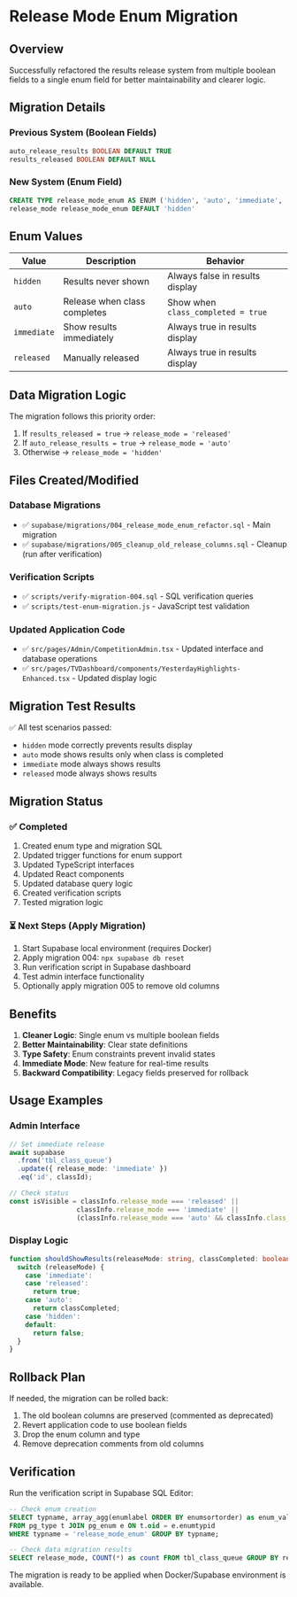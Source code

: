 # Release Mode Enum Migration

## Overview

Successfully refactored the results release system from multiple boolean fields to a single enum field for better maintainability and clearer logic.

## Migration Details

### Previous System (Boolean Fields)
```sql
auto_release_results BOOLEAN DEFAULT TRUE
results_released BOOLEAN DEFAULT NULL
```

### New System (Enum Field)
```sql
CREATE TYPE release_mode_enum AS ENUM ('hidden', 'auto', 'immediate', 'released');
release_mode release_mode_enum DEFAULT 'hidden'
```

## Enum Values

| Value | Description | Behavior |
|-------|-------------|----------|
| `hidden` | Results never shown | Always false in results display |
| `auto` | Release when class completes | Show when `class_completed = true` |
| `immediate` | Show results immediately | Always true in results display |
| `released` | Manually released | Always true in results display |

## Data Migration Logic

The migration follows this priority order:
1. If `results_released = true` → `release_mode = 'released'`
2. If `auto_release_results = true` → `release_mode = 'auto'`
3. Otherwise → `release_mode = 'hidden'`

## Files Created/Modified

### Database Migrations
- ✅ `supabase/migrations/004_release_mode_enum_refactor.sql` - Main migration
- ✅ `supabase/migrations/005_cleanup_old_release_columns.sql` - Cleanup (run after verification)

### Verification Scripts
- ✅ `scripts/verify-migration-004.sql` - SQL verification queries
- ✅ `scripts/test-enum-migration.js` - JavaScript test validation

### Updated Application Code
- ✅ `src/pages/Admin/CompetitionAdmin.tsx` - Updated interface and database operations
- ✅ `src/pages/TVDashboard/components/YesterdayHighlights-Enhanced.tsx` - Updated display logic

## Migration Test Results

✅ All test scenarios passed:
- `hidden` mode correctly prevents results display
- `auto` mode shows results only when class is completed
- `immediate` mode always shows results
- `released` mode always shows results

## Migration Status

### ✅ Completed
1. Created enum type and migration SQL
2. Updated trigger functions for enum support
3. Updated TypeScript interfaces
4. Updated React components
5. Updated database query logic
6. Created verification scripts
7. Tested migration logic

### ⏳ Next Steps (Apply Migration)
1. Start Supabase local environment (requires Docker)
2. Apply migration 004: `npx supabase db reset`
3. Run verification script in Supabase dashboard
4. Test admin interface functionality
5. Optionally apply migration 005 to remove old columns

## Benefits

1. **Cleaner Logic**: Single enum vs multiple boolean fields
2. **Better Maintainability**: Clear state definitions
3. **Type Safety**: Enum constraints prevent invalid states
4. **Immediate Mode**: New feature for real-time results
5. **Backward Compatibility**: Legacy fields preserved for rollback

## Usage Examples

### Admin Interface
```typescript
// Set immediate release
await supabase
  .from('tbl_class_queue')
  .update({ release_mode: 'immediate' })
  .eq('id', classId);

// Check status
const isVisible = classInfo.release_mode === 'released' ||
                 classInfo.release_mode === 'immediate' ||
                 (classInfo.release_mode === 'auto' && classInfo.class_completed);
```

### Display Logic
```typescript
function shouldShowResults(releaseMode: string, classCompleted: boolean): boolean {
  switch (releaseMode) {
    case 'immediate':
    case 'released':
      return true;
    case 'auto':
      return classCompleted;
    case 'hidden':
    default:
      return false;
  }
}
```

## Rollback Plan

If needed, the migration can be rolled back:
1. The old boolean columns are preserved (commented as deprecated)
2. Revert application code to use boolean fields
3. Drop the enum column and type
4. Remove deprecation comments from old columns

## Verification

Run the verification script in Supabase SQL Editor:
```sql
-- Check enum creation
SELECT typname, array_agg(enumlabel ORDER BY enumsortorder) as enum_values
FROM pg_type t JOIN pg_enum e ON t.oid = e.enumtypid
WHERE typname = 'release_mode_enum' GROUP BY typname;

-- Check data migration results
SELECT release_mode, COUNT(*) as count FROM tbl_class_queue GROUP BY release_mode;
```

The migration is ready to be applied when Docker/Supabase environment is available.
